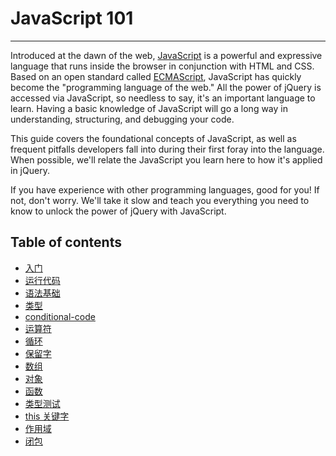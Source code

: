 # JavaScript 101

-------

Introduced at the dawn of the web, [JavaScript](http://en.wikipedia.org/wiki/JavaScript) is a powerful and expressive language that runs inside the browser in conjunction with HTML and CSS. Based on an open standard called [ECMAScript](http://en.wikipedia.org/wiki/ECMAScript), JavaScript has quickly become the "programming language of the web." All the power of jQuery is accessed via JavaScript, so needless to say, it's an important language to learn. Having a basic knowledge of JavaScript will go a long way in understanding, structuring, and debugging your code.

This guide covers the foundational concepts of JavaScript, as well as frequent pitfalls developers fall into during their first foray into the language. When possible, we'll relate the JavaScript you learn here to how it's applied in jQuery.

If you have experience with other programming languages, good for you! If not, don't worry. We'll take it slow and teach you everything you need to know to unlock the power of jQuery with JavaScript.

## Table of contents

- [入门](/javascript-101/getting-started.html)
- [运行代码](/javascript-101/running-code.html)
- [语法基础](/javascript-101/syntax-basics.html)
- [类型](/javascript-101/types.html)
- [conditional-code](/javascript-101/conditional-code.html)
- [运算符](/javascript-101/operators.html)
- [循环](/javascript-101/loops.html)
- [保留字](/javascript-101/reserved-words.html)
- [数组](/javascript-101/arrays.html)
- [对象](/javascript-101/objects.html)
- [函数](/javascript-101/functions.html)
- [类型测试](/javascript-101/testing-type.html)
- [this 关键字](/javascript-101/this-keyword.html)
- [作用域](/javascript-101/scope.html)
- [闭包](/javascript-101/closures.html)
